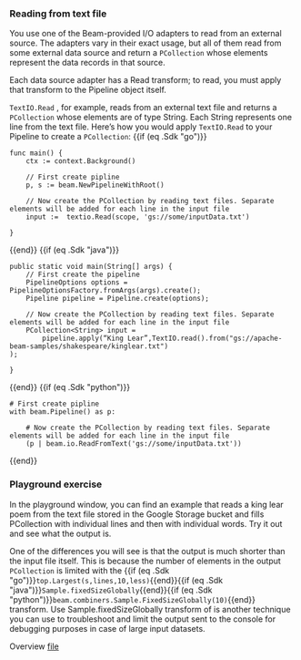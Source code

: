 <!--
Licensed under the Apache License, Version 2.0 (the "License");
you may not use this file except in compliance with the License.
You may obtain a copy of the License at

http://www.apache.org/licenses/LICENSE-2.0

Unless required by applicable law or agreed to in writing, software
distributed under the License is distributed on an "AS IS" BASIS,
WITHOUT WARRANTIES OR CONDITIONS OF ANY KIND, either express or implied.
See the License for the specific language governing permissions and
limitations under the License.
-->
### Reading from text file

You use one of the Beam-provided I/O adapters to read from an external source. The adapters vary in their exact usage, but all of them read from some external data source and return a `PCollection` whose elements represent the data records in that source.

Each data source adapter has a Read transform; to read, you must apply that transform to the Pipeline object itself.

`TextIO.Read` , for example, reads from an external text file and returns a `PCollection` whose elements are of type String. Each String represents one line from the text file. Here’s how you would apply `TextIO.Read` to your Pipeline to create a `PCollection`:
{{if (eq .Sdk "go")}}
```
func main() {
    ctx := context.Background()

    // First create pipline
    p, s := beam.NewPipelineWithRoot()

    // Now create the PCollection by reading text files. Separate elements will be added for each line in the input file
    input :=  textio.Read(scope, 'gs://some/inputData.txt')

}
```
{{end}}
{{if (eq .Sdk "java")}}
```
public static void main(String[] args) {
    // First create the pipeline
    PipelineOptions options = PipelineOptionsFactory.fromArgs(args).create();
    Pipeline pipeline = Pipeline.create(options);

    // Now create the PCollection by reading text files. Separate elements will be added for each line in the input file
    PCollection<String> input =
        pipeline.apply(“King Lear”,TextIO.read().from("gs://apache-beam-samples/shakespeare/kinglear.txt")
);

}
```
{{end}}
{{if (eq .Sdk "python")}}
```
# First create pipline
with beam.Pipeline() as p:

    # Now create the PCollection by reading text files. Separate elements will be added for each line in the input file
    (p | beam.io.ReadFromText('gs://some/inputData.txt'))

```
{{end}}
### Playground exercise

In the playground window, you can find an example that reads a king lear poem from the text file stored in the Google Storage bucket and fills PCollection with individual lines and then with individual words. Try it out and see what the output is.

One of the differences you will see is that the output is much shorter than the input file itself. This is because the number of elements in the output `PCollection` is limited with the {{if (eq .Sdk "go")}}`top.Largest(s,lines,10,less)`{{end}}{{if (eq .Sdk "java")}}`Sample.fixedSizeGlobally`{{end}}{{if (eq .Sdk "python")}}`beam.combiners.Sample.FixedSizeGlobally(10)`{{end}}  transform. Use Sample.fixedSizeGlobally transform of is another technique you can use to troubleshoot and limit the output sent to the console for debugging purposes in case of large input datasets.

Overview [file](https://storage.googleapis.com/apache-beam-samples/shakespeare/kinglear.txt)
